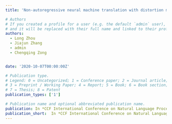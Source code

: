 ```yaml
---
title: 'Non-autoregressive neural machine translation with distortion model'

# Authors
# If you created a profile for a user (e.g. the default `admin` user), write the username (folder name) here
# and it will be replaced with their full name and linked to their profile.
authors:
  - Long Zhou
  - Jiajun Zhang
  - admin
  - Chengqing Zong


date: '2020-10-07T00:00:00Z'

# Publication type.
# Legend: 0 = Uncategorized; 1 = Conference paper; 2 = Journal article;
# 3 = Preprint / Working Paper; 4 = Report; 5 = Book; 6 = Book section;
# 7 = Thesis; 8 = Patent
publication_types: ['1']

# Publication name and optional abbreviated publication name.
publication: In *CCF International Conference on Natural Language Processing and Chinese Computing*
publication_short:  In *CCF International Conference on Natural Language Processing and Chinese Computing*
---
```



